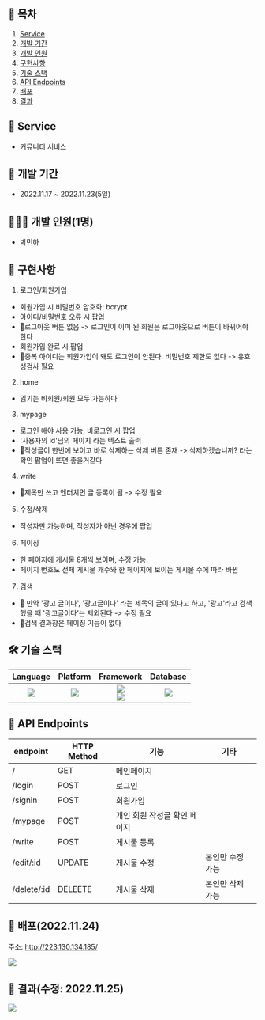 ## 📎 목차
1. [Service](#🚀-service)
2. [개발 기간](#📆-개발-기간)
3. [개발 인원](#🧑🏻‍💻-개발-인원1명)
4. [구현사항](#📝-구현사항)
5. [기술 스택](#🛠-기술-스택)
6. [API Endpoints](#🎯-api-endpoints)
7. [배포](#🔖-배포20221124)
8. [결과](#🔖-결과수정-20221125)


## 🚀 Service
- 커뮤니티 서비스

## 📆 개발 기간
- 2022.11.17 ~ 2022.11.23(5일)

## 🧑🏻‍💻 개발 인원(1명)
- 박민하

## 📝 구현사항
1. 로그인/회원가입
- 회원가입 시 비밀번호 암호화: bcrypt
- 아이디/비밀번호 오류 시 팝업
- 🚫로그아웃 버튼 없음 -> 로그인이 이미 된 회원은 로그아웃으로 버튼이 바뀌어야 한다 
- 회원가입 완료 시 팝업
- 🚫중복 아이디는 회원가입이 돼도 로그인이 안된다. 비밀번호 제한도 없다 -> 유효성검사 필요

2. home
- 읽기는 비회원/회원 모두 가능하다

3. mypage
- 로그인 해야 사용 가능, 비로그인 시 팝업
- '사용자의 id'님의 페이지 라는 텍스트 출력
- 🚫작성글이 한번에 보이고 바로 삭제하는 삭제 버튼 존재 -> 삭제하겠습니까? 라는 확인 팝업이 뜨면 좋을거같다

4. write
- 🚫제목만 쓰고 엔터치면 글 등록이 됨 -> 수정 필요

5. 수정/삭제
- 작성자만 가능하며, 작성자가 아닌 경우에 팝업

6. 페이징
- 한 페이지에 게시물 8개씩 보이며, 수정 가능
- 페이지 번호도 전체 게시물 개수와 한 페이지에 보이는 게시물 수에 따라 바뀜

7. 검색
- 🚫 만약 '광고 글이다', '광고글이다' 라는 제목의 글이 있다고 하고, '광고'라고 검색했을 때 '광고글이다'는 제외된다 -> 수정 필요
- 🚫검색 결과창은 페이징 기능이 없다

## 🛠 기술 스택
Language | Platform | Framework | Database |
| :----------------------------------------------------------------------------------------------------: | :----------------------------------------------------------------------------------------------------: | :--------------------------------------------------------------------------------------------------: | :----------------------------------------------------------------------------------------------------------: | 
<img src="https://img.shields.io/badge/JavaScript-F7DF1E?style=for-the-badge&logo=JavaScript&logoColor=white"> | <img src="https://img.shields.io/badge/Node.js-339933?style=for-the-badge&logo=Node.js&logoColor=white"> | <img src="https://img.shields.io/badge/express-000000?style=for-the-badge&logo=express&logoColor=white"> </br> <img src="https://img.shields.io/badge/Bootstrap-7952B3?style=for-the-badge&logo=Bootstrap&logoColor=white"> | <img src="https://img.shields.io/badge/MongoDB-47A248?style=for-the-badge&logo=MongoDB&logoColor=white"> 


## 🎯 API Endpoints
| endpoint | HTTP Method | 기능 | 기타
|----------|-------------| ---  | --
|/ | GET | 메인페이지 | 
|/login | POST | 로그인
|/signin | POST | 회원가입
|/mypage | POST | 개인 회원 작성글 확인 페이지
|/write | POST | 게시물 등록
|/edit/:id | UPDATE | 게시물 수정 | 본인만 수정 가능
|/delete/:id | DELEETE | 게시물 삭제 | 본인만 삭제 가능

## 🔖 배포(2022.11.24)
주소: http://223.130.134.185/

![](https://velog.velcdn.com/images/miracle-21/post/81fc918c-a505-4235-8d0e-37bb93d5f3b8/image.png)


## 🔖 결과(수정: 2022.11.25)
![](https://velog.velcdn.com/images/miracle-21/post/f851da54-7ffe-4681-8e2b-6e3f005fd7e8/image.gif)
